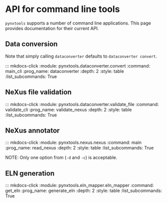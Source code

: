 # API for command line tools

`pynxtools` supports a number of command line applications. This page provides documentation for their current API.

## Data conversion

Note that simply calling `dataconverter` defaults to `dataconverter convert`.

::: mkdocs-click
    :module: pynxtools.dataconverter.convert
    :command: main_cli
    :prog_name: dataconverter
    :depth: 2
    :style: table
    :list_subcommands: True

## NeXus file validation

::: mkdocs-click
    :module: pynxtools.dataconverter.validate_file
    :command: validate_cli
    :prog_name: validate_nexus
    :depth: 2
    :style: table
    :list_subcommands: True

## NeXus annotator

::: mkdocs-click
    :module: pynxtools.nexus.nexus
    :command: main
    :prog_name: read_nexus
    :depth: 2
    :style: table
    :list_subcommands: True

NOTE: Only one option from (`-d` and `-c`) is acceptable.

## ELN generation

::: mkdocs-click
    :module: pynxtools.eln_mapper.eln_mapper
    :command: get_eln
    :prog_name: generate_eln
    :depth: 2
    :style: table
    :list_subcommands: True